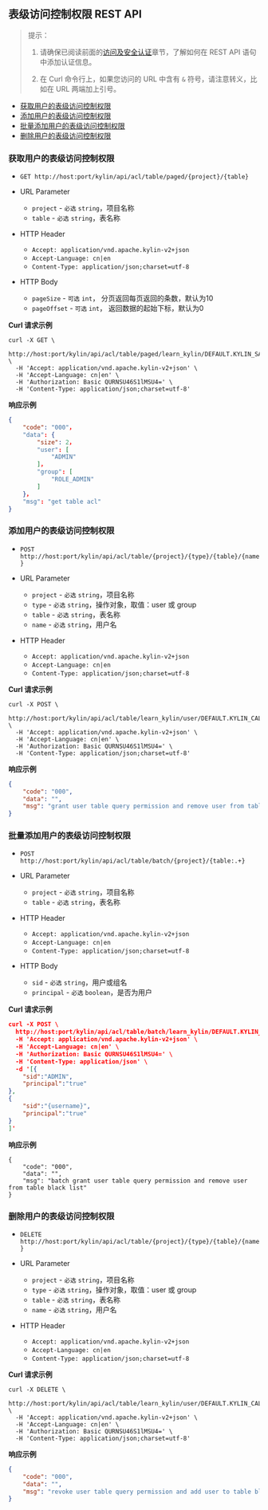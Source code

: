 ## 表级访问控制权限 REST API

> 提示：
>
> 1. 请确保已阅读前面的[访问及安全认证](authentication.cn.md)章节，了解如何在 REST API 语句中添加认证信息。
>
> 2. 在 Curl 命令行上，如果您访问的 URL 中含有 `&` 符号，请注意转义，比如在 URL 两端加上引号。



* [获取用户的表级访问控制权限](#获取用户的表级访问控制权限)
* [添加用户的表级访问控制权限](#添加用户的表级访问控制权限)
* [批量添加用户的表级访问控制权限](#批量添加用户的表级访问控制权限)
* [删除用户的表级访问控制权限](#收回用户的表级查询权限)



### 获取用户的表级访问控制权限

- `GET http://host:port/kylin/api/acl/table/paged/{project}/{table}`


- URL Parameter
    * `project` - `必选` `string`，项目名称
    * `table` - `必选` `string`，表名称

- HTTP Header
	- `Accept: application/vnd.apache.kylin-v2+json`
	- `Accept-Language: cn|en`
	- `Content-Type: application/json;charset=utf-8`


- HTTP Body
    * `pageSize` - `可选` `int`， 分页返回每页返回的条数，默认为10
    * `pageOffset` - `可选` `int`， 返回数据的起始下标，默认为0


**Curl 请求示例**

```shell
curl -X GET \
  http://host:port/kylin/api/acl/table/paged/learn_kylin/DEFAULT.KYLIN_SALES \
  -H 'Accept: application/vnd.apache.kylin-v2+json' \
  -H 'Accept-Language: cn|en' \
  -H 'Authorization: Basic QURNSU46S1lMSU4=' \
  -H 'Content-Type: application/json;charset=utf-8'
```

**响应示例**

```JSON
{
    "code": "000"，
    "data": {
        "size": 2，
        "user": [
            "ADMIN"
        ]，
        "group": [
            "ROLE_ADMIN"
        ]
    }，
    "msg": "get table acl"
}
```



### 添加用户的表级访问控制权限

- `POST http://host:port/kylin/api/acl/table/{project}/{type}/{table}/{name}`


- URL Parameter
    * `project` - `必选` `string`，项目名称
    * `type` - `必选` `string`，操作对象，取值：user 或 group
    * `table` - `必选` `string`，表名称
	* `name` - `必选` `string`，用户名


- HTTP Header
	- `Accept: application/vnd.apache.kylin-v2+json`
	- `Accept-Language: cn|en`
	- `Content-Type: application/json;charset=utf-8`


**Curl 请求示例**

```shell
curl -X POST \
  http://host:port/kylin/api/acl/table/learn_kylin/user/DEFAULT.KYLIN_CAL_DT/ADMIN \
  -H 'Accept: application/vnd.apache.kylin-v2+json' \
  -H 'Accept-Language: cn|en' \
  -H 'Authorization: Basic QURNSU46S1lMSU4=' \
  -H 'Content-Type: application/json;charset=utf-8'
```


**响应示例**

```JSON
{
    "code": "000",
    "data": "",
    "msg": "grant user table query permission and remove user from table black list."
}
```



### 批量添加用户的表级访问控制权限


- `POST http://host:port/kylin/api/acl/table/batch/{project}/{table:.+}`


- URL Parameter
    * `project` - `必选` `string`，项目名称
    * `table` - `必选` `string`，表名称


- HTTP Header
	- `Accept: application/vnd.apache.kylin-v2+json`
	- `Accept-Language: cn|en`
	- `Content-Type: application/json;charset=utf-8`


- HTTP Body
    * `sid` - `必选` `string`，用户或组名
    * `principal` - `必选` `boolean`，是否为用户


**Curl 请求示例**

```json
curl -X POST \
  http://host:port/kylin/api/acl/table/batch/learn_kylin/DEFAULT.KYLIN_CAL_DT \
  -H 'Accept: application/vnd.apache.kylin-v2+json' \
  -H 'Accept-Language: cn|en' \
  -H 'Authorization: Basic QURNSU46S1lMSU4=' \
  -H 'Content-Type: application/json' \
  -d '[{
	"sid":"ADMIN",
	"principal":"true"
},
{
	"sid":"{username}",
	"principal":"true"
}
]'
```

**响应示例**
```
{
    "code": "000",
    "data": "",
    "msg": "batch grant user table query permission and remove user from table black list"
}
```



### 删除用户的表级访问控制权限

- `DELETE http://host:port/kylin/api/acl/table/{project}/{type}/{table}/{name}`


- URL Parameter
    * `project` - `必选` `string`，项目名称
    * `type` - `必选` `string`，操作对象，取值：user 或 group
    * `table` - `必选` `string`，表名称
    * `name` - `必选` `string`，用户名


- HTTP Header
	- `Accept: application/vnd.apache.kylin-v2+json`
	- `Accept-Language: cn|en`
	- `Content-Type: application/json;charset=utf-8`


**Curl 请求示例**

```shell
curl -X DELETE \
  http://host:port/kylin/api/acl/table/learn_kylin/user/DEFAULT.KYLIN_CAL_DT/ADMIN \
  -H 'Accept: application/vnd.apache.kylin-v2+json' \
  -H 'Accept-Language: cn|en' \
  -H 'Authorization: Basic QURNSU46S1lMSU4=' \
  -H 'Content-Type: application/json;charset=utf-8'
```


**响应示例**

```JSON
{
    "code": "000",
    "data": "",
    "msg": "revoke user table query permission and add user to table black list."
}
```